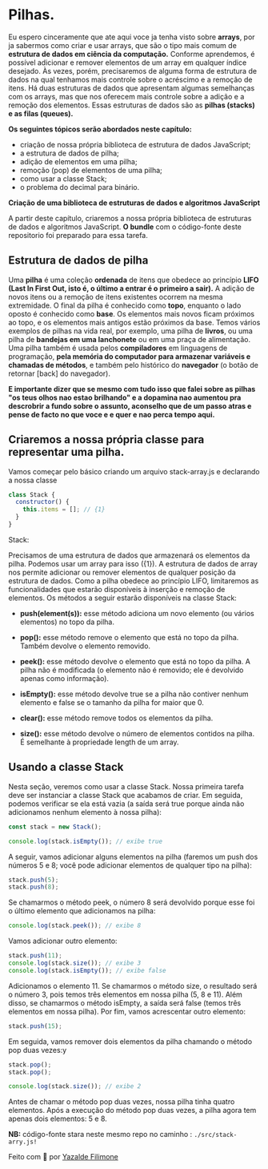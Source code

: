 # Pilhas.

Eu espero cinceramente que ate aqui voce ja tenha visto sobre **arrays**, por ja sabermos como criar e usar arrays, que são o tipo mais
comum de **estrutura de dados em ciência da computação.** Conforme
aprendemos, é possível adicionar e remover elementos de um array em
qualquer índice desejado. Às vezes, porém, precisaremos de alguma forma de
estrutura de dados na qual tenhamos mais controle sobre o acréscimo e a
remoção de itens. Há duas estruturas de dados que apresentam algumas
semelhanças com os arrays, mas que nos oferecem mais controle sobre a
adição e a remoção dos elementos. Essas estruturas de dados são as **pilhas
(stacks) e as filas (queues).**

**Os seguintes tópicos serão abordados neste capítulo:**

- criação de nossa própria biblioteca de estrutura de dados JavaScript;
- a estrutura de dados de pilha;
- adição de elementos em uma pilha;
- remoção (pop) de elementos de uma pilha;
- como usar a classe Stack;
- o problema do decimal para binário.

**Criação de uma biblioteca de estruturas de dados e
algoritmos JavaScript**

A partir deste capítulo, criaremos a nossa própria biblioteca de estruturas de
dados e algoritmos JavaScript. **O bundle** com o código-fonte deste repositorio foi
preparado para essa tarefa.

## Estrutura de dados de pilha

Uma **pilha** é uma coleção **ordenada** de itens que obedece ao princípio **LIFO
(Last In First Out, isto é, o último a entrar é o primeiro a sair).** A adição de
novos itens ou a remoção de itens existentes ocorrem na mesma extremidade.
O final da pilha é conhecido como **topo**, enquanto o lado oposto é conhecido
como **base**. Os elementos mais novos ficam próximos ao topo, e os elementos
mais antigos estão próximos da base.
Temos vários exemplos de pilhas na vida real, por exemplo, uma pilha de
**livros**, ou uma pilha de **bandejas em uma
lanchonete** ou em uma praça de alimentação. Uma pilha também é usada pelos **compiladores** em linguagens de
programação, **pela memória do computador para armazenar variáveis e
chamadas de métodos**, e também pelo histórico do **navegador** (o botão de
retornar [back] do navegador).

**E importante dizer que se mesmo com tudo isso que falei sobre as pilhas "os teus olhos nao estao brilhando" e a dopamina nao aumentou pra descrobrir a fundo sobre o assunto, aconselho que de um passo atras e pense de facto no que voce e e quer e nao perca tempo aqui.**

## Criaremos a nossa própria classe para representar uma pilha.

Vamos começar pelo básico criando um arquivo stack-array.js e declarando a nossa classe

```js
class Stack {
  constructor() {
    this.items = []; // {1}
  }
}
```

Stack:

Precisamos de uma estrutura de dados que armazenará os elementos da pilha.
Podemos usar um array para isso ({1}). A estrutura de dados de array nos
permite adicionar ou remover elementos de qualquer posição da estrutura de
dados. Como a pilha obedece ao princípio LIFO, limitaremos as
funcionalidades que estarão disponíveis à inserção e remoção de elementos.
Os métodos a seguir estarão disponíveis na classe Stack:

- **push(element(s)):**
  esse método adiciona um novo elemento (ou vários
  elementos) no topo da pilha.
- **pop():**
  esse método remove o elemento que está no topo da pilha. Também
  devolve o elemento removido.

- **peek():**
  esse método devolve o elemento que está no topo da pilha. A pilha
  não é modificada (o elemento não é removido; ele é devolvido apenas
  como informação).
- **isEmpty():**
  esse método devolve true se a pilha não contiver nenhum
  elemento e false se o tamanho da pilha for maior que 0.
- **clear():**
  esse método remove todos os elementos da pilha.
- **size():**
  esse método devolve o número de elementos contidos na pilha. É
  semelhante à propriedade length de um array.

## Usando a classe Stack

Nesta seção, veremos como usar a classe Stack. Nossa primeira tarefa deve
ser instanciar a classe Stack que acabamos de criar. Em seguida, podemos
verificar se ela está vazia (a saída será true porque ainda não adicionamos
nenhum elemento à nossa pilha):

```js
const stack = new Stack();
```

```js
console.log(stack.isEmpty()); // exibe true
```

A seguir, vamos adicionar alguns elementos na pilha (faremos um push dos
números 5 e 8; você pode adicionar elementos de qualquer tipo na pilha):

```js
stack.push(5);
stack.push(8);
```

Se chamarmos o método peek, o número 8 será devolvido porque esse foi o
último elemento que adicionamos na pilha:

```js
console.log(stack.peek()); // exibe 8
```

Vamos adicionar outro elemento:

```js
stack.push(11);
console.log(stack.size()); // exibe 3
console.log(stack.isEmpty()); // exibe false
```

Adicionamos o elemento 11. Se chamarmos o método size, o resultado será o
número 3, pois temos três elementos em nossa pilha (5, 8 e 11). Além disso,
se chamarmos o método isEmpty, a saída será false (temos três elementos em
nossa pilha). Por fim, vamos acrescentar outro elemento:

```js
stack.push(15);
```

Em seguida, vamos remover dois elementos da pilha chamando o método pop
duas vezes:y

```js
stack.pop();
stack.pop();

console.log(stack.size()); // exibe 2
```

Antes de chamar o método pop duas vezes, nossa pilha tinha quatro
elementos. Após a execução do método pop duas vezes, a pilha agora tem
apenas dois elementos: 5 e 8.

**NB:** código-fonte stara neste mesmo repo no caminho : `./src/stack-arry.js!`

Feito com 💙 por [Yazalde Filimone](https://github.com/yazaldefilimonepinto)
